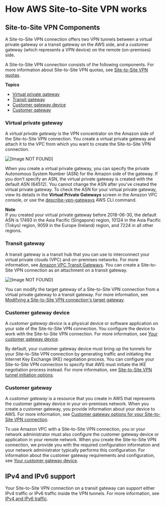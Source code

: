 # How AWS Site\-to\-Site VPN works<a name="how_it_works"></a>

## Site\-to\-Site VPN Components<a name="VPN"></a>

A Site\-to\-Site VPN connection offers two VPN tunnels between a virtual private gateway or a transit gateway on the AWS side, and a customer gateway \(which represents a VPN device\) on the remote \(on\-premises\) side\.

A Site\-to\-Site VPN connection consists of the following components\. For more information about Site\-to\-Site VPN quotas, see [Site\-to\-Site VPN quotas](vpn-limits.md)\.

**Topics**
+ [Virtual private gateway](#VPNGateway)
+ [Transit gateway](#Transit-Gateway)
+ [Customer gateway device](#CustomerGatewayDevice)
+ [Customer gateway](#CustomerGateway)

### Virtual private gateway<a name="VPNGateway"></a>

A *virtual private gateway* is the VPN concentrator on the Amazon side of the Site\-to\-Site VPN connection\. You create a virtual private gateway and attach it to the VPC from which you want to create the Site\-to\-Site VPN connection\.

![\[Image NOT FOUND\]](http://docs.aws.amazon.com/vpn/latest/s2svpn/images/vpn-how-it-works-vgw.png)

When you create a virtual private gateway, you can specify the private Autonomous System Number \(ASN\) for the Amazon side of the gateway\. If you don't specify an ASN, the virtual private gateway is created with the default ASN \(64512\)\. You cannot change the ASN after you've created the virtual private gateway\. To check the ASN for your virtual private gateway, view its details in the **Virtual Private Gateways** screen in the Amazon VPC console, or use the [describe\-vpn\-gateways](https://docs.aws.amazon.com/cli/latest/reference/ec2/describe-vpn-gateways.html) AWS CLI command\.

**Note**  
If you created your virtual private gateway before 2018\-06\-30, the default ASN is 17493 in the Asia Pacific \(Singapore\) region, 10124 in the Asia Pacific \(Tokyo\) region, 9059 in the Europe \(Ireland\) region, and 7224 in all other regions\. 

### Transit gateway<a name="Transit-Gateway"></a>

A transit gateway is a transit hub that you can use to interconnect your virtual private clouds \(VPC\) and on\-premises networks\. For more information, see [Amazon VPC Transit Gateways](https://docs.aws.amazon.com/vpc/latest/tgw/)\. You can create a Site\-to\-Site VPN connection as an attachment on a transit gateway\.

![\[Image NOT FOUND\]](http://docs.aws.amazon.com/vpn/latest/s2svpn/images/vpn-how-it-works-tgw.png)

You can modify the target gateway of a Site\-to\-Site VPN connection from a virtual private gateway to a transit gateway\. For more information, see [Modifying a Site\-to\-Site VPN connection's target gateway](modify-vpn-target.md)\.

### Customer gateway device<a name="CustomerGatewayDevice"></a>

A *customer gateway device* is a physical device or software application on your side of the Site\-to\-Site VPN connection\. You configure the device to work with the Site\-to\-Site VPN connection\. For more information, see [Your customer gateway device](your-cgw.md)\.

By default, your customer gateway device must bring up the tunnels for your Site\-to\-Site VPN connection by generating traffic and initiating the Internet Key Exchange \(IKE\) negotiation process\. You can configure your Site\-to\-Site VPN connection to specify that AWS must initiate the IKE negotiation process instead\. For more information, see [Site\-to\-Site VPN tunnel initiation options](initiate-vpn-tunnels.md)\.

### Customer gateway<a name="CustomerGateway"></a>

A *customer gateway* is a resource that you create in AWS that represents the customer gateway device in your on\-premises network\. When you create a customer gateway, you provide information about your device to AWS\. For more information, see [Customer gateway options for your Site\-to\-Site VPN connection](cgw-options.md)\.

To use Amazon VPC with a Site\-to\-Site VPN connection, you or your network administrator must also configure the customer gateway device or application in your remote network\. When you create the Site\-to\-Site VPN connection, we provide you with the required configuration information and your network administrator typically performs this configuration\. For information about the customer gateway requirements and configuration, see [Your customer gateway device](your-cgw.md)\.

## IPv4 and IPv6 support<a name="ipv4-ipv6-support"></a>

Your Site\-to\-Site VPN connection on a transit gateway can support either IPv4 traffic or IPv6 traffic inside the VPN tunnels\. For more information, see [IPv4 and IPv6 traffic](ipv4-ipv6.md)\. 
